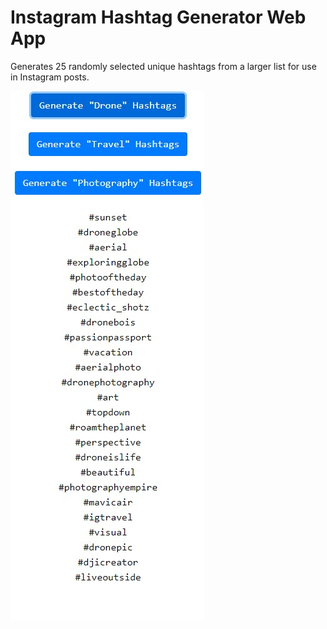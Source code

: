 # Instagram Hashtag Generator Web App

Generates 25 randomly selected unique hashtags from a larger list for use in Instagram posts.

![Alt text](screenshot.jpg?raw=true "Example Usage")